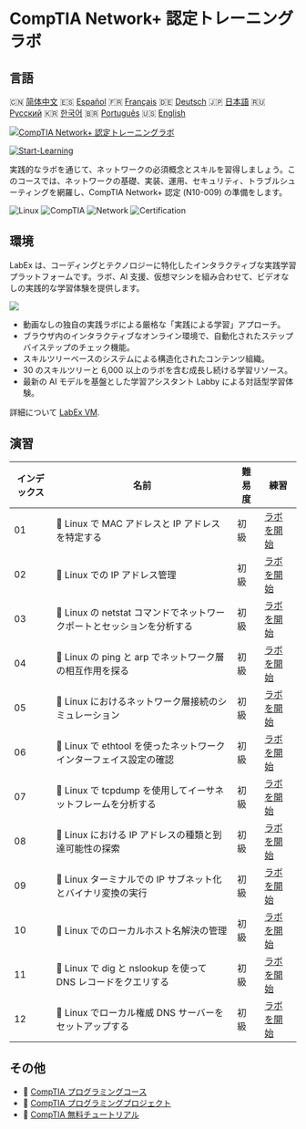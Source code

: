 # CompTIA Network+ 認定トレーニングラボ

## 言語

🇨🇳 [简体中文](README_zh.md) 🇪🇸 [Español](README_es.md) 🇫🇷 [Français](README_fr.md) 🇩🇪 [Deutsch](README_de.md) 🇯🇵 [日本語](README_ja.md) 🇷🇺 [Русский](README_ru.md) 🇰🇷 [한국어](README_ko.md) 🇧🇷 [Português](README_pt.md) 🇺🇸 [English](README.md) 

[![CompTIA Network+ 認定トレーニングラボ](https://cover-creator.labex.io/comptia-network-plus-training-labs.png?lang=ja)](https://labex.io/ja/courses/comptia-network-plus-training-labs)

[![Start-Learning](https://img.shields.io/badge/Start-Learning-whitesmoke?style=for-the-badge)](https://labex.io/ja/courses/comptia-network-plus-training-labs)

実践的なラボを通じて、ネットワークの必須概念とスキルを習得しましょう。このコースでは、ネットワークの基礎、実装、運用、セキュリティ、トラブルシューティングを網羅し、CompTIA Network+ 認定 (N10-009) の準備をします。

![Linux](https://img.shields.io/badge/Linux-whitesmoke?style=for-the-badge&logo=linux)
![CompTIA](https://img.shields.io/badge/CompTIA-whitesmoke?style=for-the-badge&logo=comptia)
![Network](https://img.shields.io/badge/Network-whitesmoke?style=for-the-badge&logo=network)
![Certification](https://img.shields.io/badge/Certification-whitesmoke?style=for-the-badge&logo=certification)


## 環境

LabEx は、コーディングとテクノロジーに特化したインタラクティブな実践学習プラットフォームです。ラボ、AI 支援、仮想マシンを組み合わせて、ビデオなしの実践的な学習体験を提供します。

![](https://tutorial-screenshot.getvm.io/images/vm-1725247253.png)

- 動画なしの独自の実践ラボによる厳格な「実践による学習」アプローチ。
- ブラウザ内のインタラクティブなオンライン環境で、自動化されたステップバイステップのチェック機能。
- スキルツリーベースのシステムによる構造化されたコンテンツ組織。
- 30 のスキルツリーと 6,000 以上のラボを含む成長し続ける学習リソース。
- 最新の AI モデルを基盤とした学習アシスタント Labby による対話型学習体験。

詳細について [LabEx VM](https://support.labex.io/using-labex/virtual-machine).

## 演習

|   インデックス | 名前                                                                   | 難易度   | 練習                                                                                                                                                  |
|----------------|------------------------------------------------------------------------|----------|-------------------------------------------------------------------------------------------------------------------------------------------------------|
|             01 | 📖 Linux で MAC アドレスと IP アドレスを特定する                       | 初級     | <a target='_blank' href='https://labex.io/ja/tutorials/linux-identify-mac-and-ip-addresses-in-linux-592731'>ラボを開始</a>                            |
|             02 | 📖 Linux での IP アドレス管理                                          | 初級     | <a target='_blank' href='https://labex.io/ja/tutorials/linux-manage-ip-addressing-in-linux-592736'>ラボを開始</a>                                     |
|             03 | 📖 Linux の netstat コマンドでネットワークポートとセッションを分析する | 初級     | <a target='_blank' href='https://labex.io/ja/tutorials/linux-analyze-network-ports-and-sessions-with-netstat-in-linux-592741'>ラボを開始</a>          |
|             04 | 📖 Linux の ping と arp でネットワーク層の相互作用を探る               | 初級     | <a target='_blank' href='https://labex.io/ja/tutorials/linux-explore-network-layer-interaction-with-ping-and-arp-in-linux-592746'>ラボを開始</a>      |
|             05 | 📖 Linux におけるネットワーク層接続のシミュレーション                  | 初級     | <a target='_blank' href='https://labex.io/ja/tutorials/linux-simulate-network-layer-connectivity-in-linux-592752'>ラボを開始</a>                      |
|             06 | 📖 Linux で ethtool を使ったネットワークインターフェイス設定の確認     | 初級     | <a target='_blank' href='https://labex.io/ja/tutorials/linux-examine-network-interface-settings-with-ethtool-in-linux-592759'>ラボを開始</a>          |
|             07 | 📖 Linux で tcpdump を使用してイーサネットフレームを分析する           | 初級     | <a target='_blank' href='https://labex.io/ja/tutorials/linux-analyze-ethernet-frames-with-tcpdump-in-linux-592765'>ラボを開始</a>                     |
|             08 | 📖 Linux における IP アドレスの種類と到達可能性の探索                  | 初級     | <a target='_blank' href='https://labex.io/ja/tutorials/linux-explore-ip-address-types-and-reachability-in-linux-592780'>ラボを開始</a>                |
|             09 | 📖 Linux ターミナルでの IP サブネット化とバイナリ変換の実行            | 初級     | <a target='_blank' href='https://labex.io/ja/tutorials/linux-perform-ip-subnetting-and-binary-conversion-in-the-linux-terminal-592782'>ラボを開始</a> |
|             10 | 📖 Linux でのローカルホスト名解決の管理                                | 初級     | <a target='_blank' href='https://labex.io/ja/tutorials/linux-manage-local-hostname-resolution-in-linux-592792'>ラボを開始</a>                         |
|             11 | 📖 Linux で dig と nslookup を使って DNS レコードをクエリする          | 初級     | <a target='_blank' href='https://labex.io/ja/tutorials/linux-query-dns-records-in-linux-with-dig-and-nslookup-592796'>ラボを開始</a>                  |
|             12 | 📖 Linux でローカル権威 DNS サーバーをセットアップする                 | 初級     | <a target='_blank' href='https://labex.io/ja/tutorials/linux-set-up-a-local-authoritative-dns-server-on-linux-592803'>ラボを開始</a>                  |

## その他

- 🔗 [CompTIA プログラミングコース](https://github.com/labex-labs/awesome-programming-courses)
- 🔗 [CompTIA プログラミングプロジェクト](https://github.com/labex-labs/awesome-programming-projects)
- 🔗 [CompTIA 無料チュートリアル](https://github.com/labex-labs/comptia-free-tutorials)

